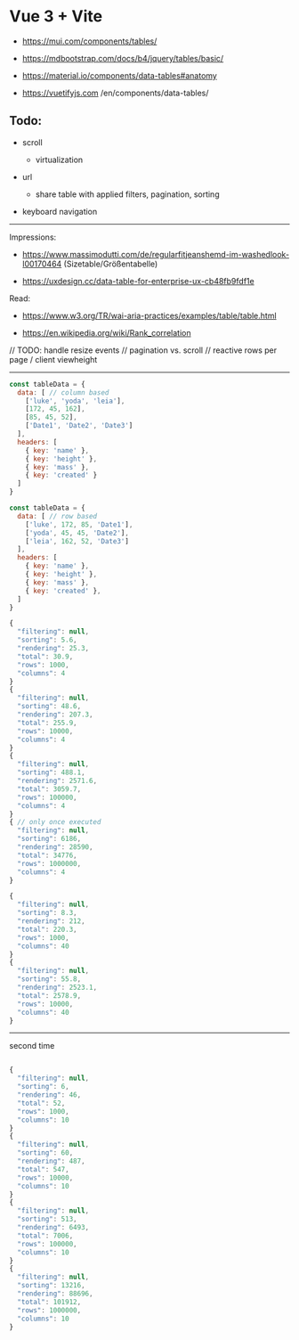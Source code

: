 # Vue 3 + Vite

- https://mui.com/components/tables/

- https://mdbootstrap.com/docs/b4/jquery/tables/basic/

- https://material.io/components/data-tables#anatomy

- https://vuetifyjs.com /en/components/data-tables/

## Todo:

- scroll
  - virtualization

- url
  - share table with applied filters, pagination, sorting

- keyboard navigation

---

Impressions:
- https://www.massimodutti.com/de/regularfitjeanshemd-im-washedlook-l00170464 (Sizetable/Größentabelle)

- https://uxdesign.cc/data-table-for-enterprise-ux-cb48fb9fdf1e

Read:
- https://www.w3.org/TR/wai-aria-practices/examples/table/table.html

- https://en.wikipedia.org/wiki/Rank_correlation

// TODO: handle resize events
// pagination vs. scroll
// reactive rows per page / client viewheight

---

```js
const tableData = {
  data: [ // column based
    ['luke', 'yoda', 'leia'],
    [172, 45, 162],
    [85, 45, 52],
    ['Date1', 'Date2', 'Date3']
  ],
  headers: [
    { key: 'name' },
    { key: 'height' },
    { key: 'mass' },
    { key: 'created' }
  ]
}
```
```js
const tableData = {
  data: [ // row based
    ['luke', 172, 85, 'Date1'],
    ['yoda', 45, 45, 'Date2'],
    ['leia', 162, 52, 'Date3']
  ],
  headers: [
    { key: 'name' },
    { key: 'height' },
    { key: 'mass' },
    { key: 'created' },
  ]
}
```

<!-- validate length of same rows over columns-->
<!-- validate matching enough headers for data arrays -->
<!-- validate same typeof each entries -->
<!-- filter by each column simpler -->

<!-- pass done entries vs. pass format method to format each entry  -->

<!-- // virtualization
// get single td height
// get visible table container height
// calculate max height: tdHeight * data.length = table height
// ^ makes the container scrollable
// calculate max visible td's
// assign a top height and display if in the current table view
// use an event listener on scroll to detect the position
// problems: always assign inline style, what happens if the scrollbar will be clicked?

// idea: fixed td elements
// will be automatically filled with the scroll position
// no overlapping cells -->


```js
{
  "filtering": null,
  "sorting": 5.6,
  "rendering": 25.3,
  "total": 30.9,
  "rows": 1000,
  "columns": 4
}
{
  "filtering": null,
  "sorting": 48.6,
  "rendering": 207.3,
  "total": 255.9,
  "rows": 10000,
  "columns": 4
}
{
  "filtering": null,
  "sorting": 488.1,
  "rendering": 2571.6,
  "total": 3059.7,
  "rows": 100000,
  "columns": 4
}
{ // only once executed
  "filtering": null,
  "sorting": 6186,
  "rendering": 28590,
  "total": 34776,
  "rows": 1000000,
  "columns": 4
}
```

```js
{
  "filtering": null,
  "sorting": 8.3,
  "rendering": 212,
  "total": 220.3,
  "rows": 1000,
  "columns": 40
}
{
  "filtering": null,
  "sorting": 55.8,
  "rendering": 2523.1,
  "total": 2578.9,
  "rows": 10000,
  "columns": 40
}
```


---
second time
```js

{
  "filtering": null,
  "sorting": 6,
  "rendering": 46,
  "total": 52,
  "rows": 1000,
  "columns": 10
}
{
  "filtering": null,
  "sorting": 60,
  "rendering": 487,
  "total": 547,
  "rows": 10000,
  "columns": 10
}
{
  "filtering": null,
  "sorting": 513,
  "rendering": 6493,
  "total": 7006,
  "rows": 100000,
  "columns": 10
}
{
  "filtering": null,
  "sorting": 13216,
  "rendering": 88696,
  "total": 101912,
  "rows": 1000000,
  "columns": 10
}
```

